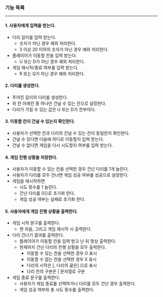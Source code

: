 ### 기능 목록
<hr>

#### 1. 사용자에게 입력을 받는다.

- 다리 길이를 입력 받는다.
    - 숫자가 아닌 경우 예외 처리한다.
    - 3 이상 20 이하의 숫자가 아닌 경우 예외 처리힌다.
- 플레이어가 이동할 칸을 입력 받는다.
    - U 또는 D가 아닌 경우 예외 처리한다.
- 게임 재시작/종료 여부를 입력 받는다.
    - R 또는 Q가 아닌 경우 예외 처리한다.


#### 2. 다리를 생성한다.

- 주어진 길이의 다리를 생성한다.
- 위 칸 아래칸 중 하나만 건널 수 있는 칸으로 설정한다.
- 다리가 가질 수 있는 값은 U 또는 D가 전부이다.


#### 3. 이동할 칸이 건널 수 있는지 확인한다.

- 사용자가 선택한 칸과 다리의 건널 수 있는 칸이 동일한지 확인한다.
- 건널 수 있다면 다음에 어디로 이동할지 입력 받는다.
- 건널 수 없다면 게임을 다시 시도할지 여부를 입력 받는다.


#### 4. 게임 진행 상황을 저장한다.

- 사용자가 이동할 수 있는 칸을 선택한 경우 건넌 다리를 1개 늘린다.
- 사용자가 다리를 모두 건너면 게임 성공 여부를 성공으로 설정한다.
- 게임을 재시작하면
    - 시도 횟수를 1 늘린다.
    - 건넌 다리를 0으로 초기화 한다.
    - 게임 성공 여부는 실패로 초기화 한다.


#### 5. 사용자에게 게임 진행 상황을 출력한다.

- 게임 시작 문구를 출력한다.
    - 맨 처음, 그리고 게임 재시작 시 출력한다.
- 다리 건너기 결과를 출력한다.
    - 플레이어가 이동할 칸을 입력 받고 난 뒤 항상 출력한다.
    - 현재까지 건넌 다리의 진행 상황을 모두 출력한다.
        - 이동할 수 있는 칸을 선택한 경우 O 표시
        - 이동할 수 없는 칸을 선택한 경우 X 표시
        - 다리의 시작은 [, 다리의 끝은] 으로 표시
        - 다리 칸의 구분은 | 문자열로 구분
- 게임 종료 문구를 출력한다.
    - 사용자가 게임 종료를 선택하거나 다리를 모두 건넌 경우 출력한다.
    - 게임 성공 여부와 총 시도 횟수를 출력한다.